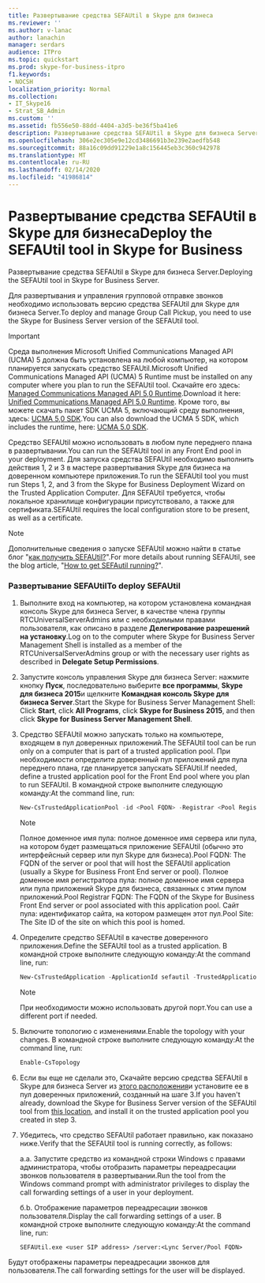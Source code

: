 ```yaml
---
title: Развертывание средства SEFAUtil в Skype для бизнеса
ms.reviewer: ''
ms.author: v-lanac
author: lanachin
manager: serdars
audience: ITPro
ms.topic: quickstart
ms.prod: skype-for-business-itpro
f1.keywords:
- NOCSH
localization_priority: Normal
ms.collection:
- IT_Skype16
- Strat_SB_Admin
ms.custom: ''
ms.assetid: fb556e50-88dd-4404-a3d5-be36f5ba41e6
description: Развертывание средства SEFAUtil в Skype для бизнеса Server.
ms.openlocfilehash: 306e2ec305e9e12cd3486691b3e239e2aedfb548
ms.sourcegitcommit: 88a16c09dd91229e1a8c156445eb3c360c942978
ms.translationtype: MT
ms.contentlocale: ru-RU
ms.lasthandoff: 02/14/2020
ms.locfileid: "41986814"
---
```

# <a name="deploy-the-sefautil-tool-in-skype-for-business"></a><span data-ttu-id="76d7c-103">Развертывание средства SEFAUtil в Skype для бизнеса</span><span class="sxs-lookup"><span data-stu-id="76d7c-103">Deploy the SEFAUtil tool in Skype for Business</span></span>
 
<span data-ttu-id="76d7c-104">Развертывание средства SEFAUtil в Skype для бизнеса Server.</span><span class="sxs-lookup"><span data-stu-id="76d7c-104">Deploying the SEFAUtil tool in Skype for Business Server.</span></span>
  
<span data-ttu-id="76d7c-105">Для развертывания и управления групповой отправке звонков необходимо использовать версию средства SEFAUtil для Skype для бизнеса Server.</span><span class="sxs-lookup"><span data-stu-id="76d7c-105">To deploy and manage Group Call Pickup, you need to use the Skype for Business Server version of the SEFAUtil tool.</span></span> 
  
> [!IMPORTANT]
> <span data-ttu-id="76d7c-106">Среда выполнения Microsoft Unified Communications Managed API (UCMA) 5 должна быть установлена на любой компьютер, на котором планируется запускать средство SEFAUtil.</span><span class="sxs-lookup"><span data-stu-id="76d7c-106">Microsoft Unified Communications Managed API (UCMA) 5 Runtime must be installed on any computer where you plan to run the SEFAUtil tool.</span></span> <span data-ttu-id="76d7c-107">Скачайте его здесь: [Managed Communications Managed API 5,0 Runtime](https://www.microsoft.com/download/details.aspx?id=47344).</span><span class="sxs-lookup"><span data-stu-id="76d7c-107">Download it here: [Unified Communications Managed API 5.0 Runtime](https://www.microsoft.com/download/details.aspx?id=47344).</span></span> <span data-ttu-id="76d7c-108">Кроме того, вы можете скачать пакет SDK UCMA 5, включающий среду выполнения, здесь: [UCMA 5,0 SDK](https://www.microsoft.com/download/details.aspx?id=47345).</span><span class="sxs-lookup"><span data-stu-id="76d7c-108">You can also download the UCMA 5 SDK, which includes the runtime, here: [UCMA 5.0 SDK](https://www.microsoft.com/download/details.aspx?id=47345).</span></span>
  
<span data-ttu-id="76d7c-109">Средство SEFAUtil можно использовать в любом пуле переднего плана в развертывании.</span><span class="sxs-lookup"><span data-stu-id="76d7c-109">You can run the SEFAUtil tool in any Front End pool in your deployment.</span></span> <span data-ttu-id="76d7c-110">Для запуска средства SEFAUtil необходимо выполнить действия 1, 2 и 3 в мастере развертывания Skype для бизнеса на доверенном компьютере приложения.</span><span class="sxs-lookup"><span data-stu-id="76d7c-110">To run the SEFAUtil tool you must run Steps 1, 2, and 3 from the Skype for Business Deployment Wizard on the Trusted Application Computer.</span></span> <span data-ttu-id="76d7c-111">Для SEFAUtil требуется, чтобы локальное хранилище конфигурации присутствовало, а также для сертификата.</span><span class="sxs-lookup"><span data-stu-id="76d7c-111">SEFAUtil requires the local configuration store to be present, as well as a certificate.</span></span>
  
> [!NOTE]
> <span data-ttu-id="76d7c-112">Дополнительные сведения о запуске SEFAUtil можно найти в статье блог "[как получить SEFAUtil?](https://go.microsoft.com/fwlink/?LinkId=278940)".</span><span class="sxs-lookup"><span data-stu-id="76d7c-112">For more details about running SEFAUtil, see the  blog article, "[How to get SEFAutil running?](https://go.microsoft.com/fwlink/?LinkId=278940)".</span></span> 
  
### <a name="to-deploy-sefautil"></a><span data-ttu-id="76d7c-113">Развертывание SEFAUtil</span><span class="sxs-lookup"><span data-stu-id="76d7c-113">To deploy SEFAUtil</span></span>

1. <span data-ttu-id="76d7c-114">Выполните вход на компьютер, на котором установлена командная консоль Skype для бизнеса Server, в качестве члена группы RTCUniversalServerAdmins или с необходимыми правами пользователя, как описано в разделе **Делегирование разрешений на установку**.</span><span class="sxs-lookup"><span data-stu-id="76d7c-114">Log on to the computer where Skype for Business Server Management Shell is installed as a member of the RTCUniversalServerAdmins group or with the necessary user rights as described in **Delegate Setup Permissions**.</span></span>
    
2. <span data-ttu-id="76d7c-115">Запустите консоль управления Skype для бизнеса Server: нажмите кнопку **Пуск**, последовательно выберите **все программы**, **Skype для бизнеса 2015**и щелкните **Командная консоль Skype для бизнеса Server**.</span><span class="sxs-lookup"><span data-stu-id="76d7c-115">Start the Skype for Business Server Management Shell: Click **Start**, click **All Programs**, click **Skype for Business 2015**, and then click **Skype for Business Server Management Shell**.</span></span>
    
3. <span data-ttu-id="76d7c-116">Средство SEFAUtil можно запускать только на компьютере, входящем в пул доверенных приложений.</span><span class="sxs-lookup"><span data-stu-id="76d7c-116">The SEFAUtil tool can be run only on a computer that is part of a trusted application pool.</span></span> <span data-ttu-id="76d7c-117">При необходимости определите доверенный пул приложений для пула переднего плана, где планируется запускать SEFAUtil.</span><span class="sxs-lookup"><span data-stu-id="76d7c-117">If needed, define a trusted application pool for the Front End pool where you plan to run SEFAUtil.</span></span> <span data-ttu-id="76d7c-118">В командной строке выполните следующую команду:</span><span class="sxs-lookup"><span data-stu-id="76d7c-118">At the command line, run:</span></span>
    
   ```powershell
   New-CsTrustedApplicationPool -id <Pool FQDN> -Registrar <Pool Registrar FQDN> -site Site:<Pool Site>
   ```
    > [!NOTE]
    > <span data-ttu-id="76d7c-119">Полное доменное имя пула: полное доменное имя сервера или пула, на котором будет размещаться приложение SEFAUtil (обычно это интерфейсный сервер или пул Skype для бизнеса).</span><span class="sxs-lookup"><span data-stu-id="76d7c-119">Pool FQDN: The FQDN of the server or pool that will host the SEFAUtil application (usually a Skype for Business Front End server or pool).</span></span>
    > <span data-ttu-id="76d7c-120">Полное доменное имя регистратора пула: полное доменное имя сервера или пула приложений Skype для бизнеса, связанных с этим пулом приложений.</span><span class="sxs-lookup"><span data-stu-id="76d7c-120">Pool Registrar FQDN: The FQDN of the Skype for Business Front End server or pool associated with this application pool.</span></span>
    > <span data-ttu-id="76d7c-121">Сайт пула: идентификатор сайта, на котором размещен этот пул.</span><span class="sxs-lookup"><span data-stu-id="76d7c-121">Pool Site: The Site ID of the site on which this pool is homed.</span></span>

4. <span data-ttu-id="76d7c-122">Определите средство SEFAUtil в качестве доверенного приложения.</span><span class="sxs-lookup"><span data-stu-id="76d7c-122">Define the SEFAUtil tool as a trusted application.</span></span> <span data-ttu-id="76d7c-123">В командной строке выполните следующую команду:</span><span class="sxs-lookup"><span data-stu-id="76d7c-123">At the command line, run:</span></span>
    
   ```powershell
   New-CsTrustedApplication -ApplicationId sefautil -TrustedApplicationPoolFqdn <Pool FQDN>  -Port 7489
   ```

    > [!NOTE]
    > <span data-ttu-id="76d7c-124">При необходимости можно использовать другой порт.</span><span class="sxs-lookup"><span data-stu-id="76d7c-124">You can use a different port if needed.</span></span> 
  
5. <span data-ttu-id="76d7c-125">Включите топологию с изменениями.</span><span class="sxs-lookup"><span data-stu-id="76d7c-125">Enable the topology with your changes.</span></span> <span data-ttu-id="76d7c-126">В командной строке выполните следующую команду:</span><span class="sxs-lookup"><span data-stu-id="76d7c-126">At the command line, run:</span></span>
    
   ```powershell
   Enable-CsTopology
   ```

6. <span data-ttu-id="76d7c-127">Если вы еще не сделали это, Скачайте версию средства SEFAUtil в Skype для бизнеса Server из [этого расположения](https://www.microsoft.com/download/details.aspx?id=52631)и установите ее в пул доверенных приложений, созданный на шаге 3.</span><span class="sxs-lookup"><span data-stu-id="76d7c-127">If you haven't already, download the Skype for Business Server version of the SEFAUtil tool from [this location](https://www.microsoft.com/download/details.aspx?id=52631), and install it on the trusted application pool you created in step 3.</span></span>
    
7. <span data-ttu-id="76d7c-128">Убедитесь, что средство SEFAUtil работает правильно, как показано ниже.</span><span class="sxs-lookup"><span data-stu-id="76d7c-128">Verify that the SEFAUtil tool is running correctly, as follows:</span></span> 
    
    <span data-ttu-id="76d7c-129">а.</span><span class="sxs-lookup"><span data-stu-id="76d7c-129">a.</span></span> <span data-ttu-id="76d7c-130">Запустите средство из командной строки Windows с правами администратора, чтобы отобразить параметры переадресации звонков пользователя в развертывании.</span><span class="sxs-lookup"><span data-stu-id="76d7c-130">Run the tool from the Windows command prompt with administrator privileges to display the call forwarding settings of a user in your deployment.</span></span>
    
    <span data-ttu-id="76d7c-131">б.</span><span class="sxs-lookup"><span data-stu-id="76d7c-131">b.</span></span> <span data-ttu-id="76d7c-132">Отображение параметров переадресации звонков пользователя.</span><span class="sxs-lookup"><span data-stu-id="76d7c-132">Display the call forwarding settings of a user.</span></span> <span data-ttu-id="76d7c-133">В командной строке выполните следующую команду:</span><span class="sxs-lookup"><span data-stu-id="76d7c-133">At the command line, run:</span></span>
    
   ```console
   SEFAUtil.exe <user SIP address> /server:<Lync Server/Pool FQDN>
   ```

<span data-ttu-id="76d7c-134">Будут отображены параметры переадресации звонков для пользователя.</span><span class="sxs-lookup"><span data-stu-id="76d7c-134">The call forwarding settings for the user will be displayed.</span></span>
    


